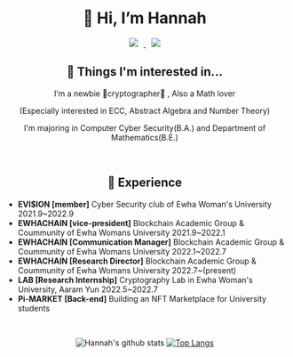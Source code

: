 <div align=center><h1>👋 Hi, I’m Hannah </h1>
<a href="https://instagram.com/hannahrosieblue">
    <img 
        src="http://img.shields.io/badge/-Instagram-black?style=flat&logo=Instagram&link=https://instagram.com/fivepxint/"
        style="height : auto; margin-left : 10px; margin-right : 10px;"/>
</a> <a href="haeun506@ewhain.net">
    <img 
        src="https://img.shields.io/badge/Gmail-d14836?style=flat-square&logo=Gmail&logoColor=white&link=mailto:haeun506@ewhain.net"
        style="height : auto; margin-left : 10px; margin-right : 10px;"/>
</a>
</div>
<div align=center>

<h2>👀 Things I'm interested in...</h2>

I’m a newbie 💙cryptographer💙 , Also a Math lover 

(Especially interested in ECC, Abstract Algebra and Number Theory) 

I'm majoring in Computer Cyber Security(B.A.) and Department of Mathematics(B.E.)  

  

</div>  
</br>

<div align=center>
<h2>🌱 Experience</h2>
</div>

- **EVI$ION [member]** Cyber Security club of Ewha Woman's University 2021.9~2022.9
- **EWHACHAIN [vice-president]** Blockchain Academic Group & Coummunity of Ewha Womans University 2021.9~2022.1
- **EWHACHAIN [Communication Manager]** Blockchain Academic Group & Coummunity of Ewha Womans University 2022.1~2022.7
- **EWHACHAIN [Research Director]** Blockchain Academic Group & Coummunity of Ewha Womans University 2022.7~(present)
- **LAB [Research Internship]** Cryptography Lab in Ewha Woman's University, Aaram Yun 2022.5~2022.7
- **Pi-MARKET [Back-end]** Building an NFT Marketplace for University students

</br>

<!---
rosieposiess/rosieposiess is a ✨ special ✨ repository because its `README.md` (this file) appears on your GitHub profile.
You can click the Preview link to take a look at your changes.
- 💞️ I’m looking to collaborate on ...
--->

</div>


<div align=center>

![Hannah's github stats](https://github-readme-stats.vercel.app/api?username=rosieposiess&show_icons=true&theme=radical) 
[![Top Langs](https://github-readme-stats.vercel.app/api/top-langs/?username=rosieposiess&layout=compact&theme=dracula)](https://github.com/rosieposiess)



</div>
